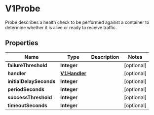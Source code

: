 

# V1Probe

Probe describes a health check to be performed against a container to determine whether it is alive or ready to receive traffic.
## Properties

Name | Type | Description | Notes
------------ | ------------- | ------------- | -------------
**failureThreshold** | **Integer** |  |  [optional]
**handler** | [**V1Handler**](V1Handler.md) |  |  [optional]
**initialDelaySeconds** | **Integer** |  |  [optional]
**periodSeconds** | **Integer** |  |  [optional]
**successThreshold** | **Integer** |  |  [optional]
**timeoutSeconds** | **Integer** |  |  [optional]



